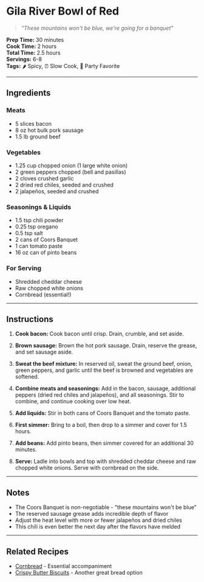 # Gila River Bowl of Red

> *"These mountains won't be blue, we're going for a banquet"*

**Prep Time:** 30 minutes  
**Cook Time:** 2 hours  
**Total Time:** 2.5 hours  
**Servings:** 6-8  
**Tags:** 🌶️ Spicy, ⏰ Slow Cook, 🎉 Party Favorite

---

## Ingredients

### Meats
- 5 slices bacon
- 8 oz hot bulk pork sausage
- 1.5 lb ground beef

### Vegetables
- 1.25 cup chopped onion (1 large white onion)
- 2 green peppers chopped (bell and pasillas)
- 2 cloves crushed garlic
- 2 dried red chiles, seeded and crushed
- 2 jalapeños, seeded and crushed

### Seasonings & Liquids
- 1.5 tsp chili powder
- 0.25 tsp oregano
- 0.5 tsp salt
- 2 cans of Coors Banquet
- 1 can tomato paste
- 16 oz can of pinto beans

### For Serving
- Shredded cheddar cheese
- Raw chopped white onions
- Cornbread (essential!)

---

## Instructions

1. **Cook bacon:** Cook bacon until crisp. Drain, crumble, and set aside.

2. **Brown sausage:** Brown the hot pork sausage. Drain, reserve the grease, and set sausage aside.

3. **Sweat the beef mixture:** In reserved oil, sweat the ground beef, onion, green peppers, and garlic until the beef is browned and vegetables are softened.

4. **Combine meats and seasonings:** Add in the bacon, sausage, additional peppers (dried red chiles and jalapeños), and all seasonings. Stir to combine, and continue cooking over low heat.

5. **Add liquids:** Stir in both cans of Coors Banquet and the tomato paste.

6. **First simmer:** Bring to a boil, then drop to a simmer and cover for 1.5 hours.

7. **Add beans:** Add pinto beans, then simmer covered for an additional 30 minutes.

8. **Serve:** Ladle into bowls and top with shredded cheddar cheese and raw chopped white onions. Serve with cornbread on the side.

---

## Notes

- The Coors Banquet is non-negotiable - "these mountains won't be blue"
- The reserved sausage grease adds incredible depth of flavor
- Adjust the heat level with more or fewer jalapeños and dried chiles
- This chili is even better the next day after the flavors have melded

---

## Related Recipes

- [Cornbread](../sides/cornbread.md) - Essential accompaniment
- [Crispy Butter Biscuits](../sides/crispy-butter-biscuits.md) - Another great bread option

